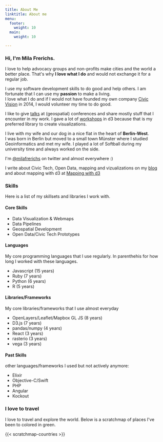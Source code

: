 ```yaml
---
title: About Me
linktitle: About me
menu:
  footer:
    weight: 10
  main:
    weight: 10

---
```

### Hi, I'm __Mila Frerichs.__

I love to help advocacy groups and non-profits make cities and the world a better place. That's why __I love what I do__ and would not exchange it for a regular job.

I use my software development skills to do good and help others. I am fortunate that I can use my __passion__ to make a living.  
I love what I do and if I would not have founded my own company [Civic Vision](https://civicvision.de) in 2014, I would volunteer my time to do good.

I like to give [talks](/talks-workshops) at (geospatial) conferences and share mostly stuff that I encounter in my work. I gave a lot of [workshops](/talks-workshops) in d3 because that is my preferred library to create visualizations.

I live with my wife and our dog in a nice flat in the heart of __Berlin-West__.   
I was born in Berlin but moved to a small town Münster where I studied Geoinformatics and met my wife. I played a lot of Softball during my university time and always worked on the side.

I'm [@milafrerichs](https://twitter.com/milafrerichs) on twitter and almost everywhere :) 

I write about Civic Tech, Open Data, mapping and vizualizations on my [blog](/articles) and about mapping with d3 at [Mapping with d3](https://mappingwithd3.com)

### Skills

Here is a list of my skillsets and libraries I work with.

#### Core Skills

* Data Visualization &amp; Webmaps
* Data Pipelines
* Geospatial Development
* Open Data/Civic Tech Prototypes

#### Languages
My core programming languages that I use regularly. In parenthehis for how long I worked with these languages.  

* Javascript (15 years)
* Ruby (7 years)
* Python (6 years)
* R (5 years)

#### Libraries/Frameworks
My core libraries/frameworks that I use almost everyday

* OpenLayers/Leaflet/Mapbox GL JS (8 years)
* D3.js (7 years)
* pandas/numpy (4 years)
* React (3 years)
* rasterio (3 years)
* vega (3 years)

#### Past Skills
other languages/frameworks I used but not actively anymore:

* Elixir
* Objective-C/Swift
* PHP
* Angular
* Kockout

### I love to travel

I love to travel and explore the world. Below is a scratchmap of places I've been to colored in green.

{{< scratchmap-countries >}}
